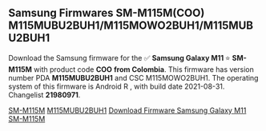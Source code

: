 <h2>Samsung Firmwares SM-M115M(COO) M115MUBU2BUH1/M115MOWO2BUH1/M115MUBU2BUH1</h2>
Download the Samsung firmware for the ✅ <strong>Samsung Galaxy M11 </strong> ⭐ <strong>SM-M115M</strong> with product code <strong>COO</strong> <strong> from Colombia</strong>. This firmware has version number PDA <strong>M115MUBU2BUH1</strong> and CSC M115MOWO2BUH1. The operating system of this firmware is Android R , with build date 2021-08-31. Changelist <strong>21980971</strong>.


[SM-M115M](https://samfirm.shop/samsung/model/SM-M115M)
[M115MUBU2BUH1](https://samfirm.shop/samsung/pda/M115MUBU2BUH1)
[Download Firmware Samsung Galaxy M11 SM-M115M](https://samfirm.shop/samsung/firmware/453365)
